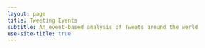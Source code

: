 ```yaml
---
layout: page
title: Tweeting Events
subtitle: An event-based analysis of Tweets around the world
use-site-title: true
---
```


